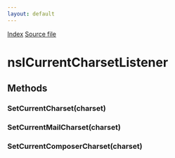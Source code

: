 ```yaml
---
layout: default
---
```

<div id='links'><a href="../index.html">Index</a>
<a href="http://dxr.mozilla.org/mozilla-central/source/intl/uconv/nsICurrentCharsetListener.idl">Source file</a>
</div>

# nsICurrentCharsetListener #

## Methods ##

### SetCurrentCharset(charset) ###

### SetCurrentMailCharset(charset) ###

### SetCurrentComposerCharset(charset) ###

